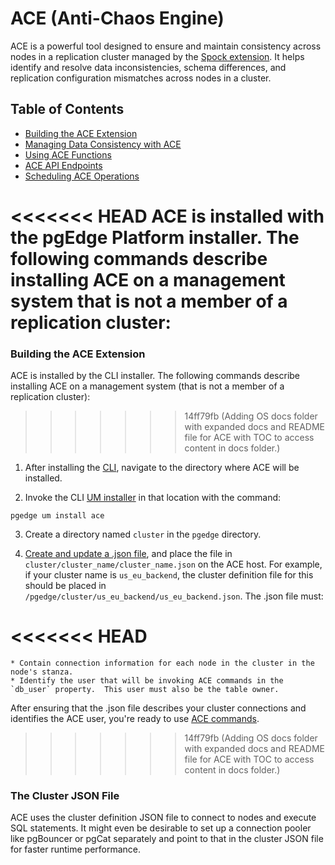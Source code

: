 # ACE (Anti-Chaos Engine)

ACE is a powerful tool designed to ensure and maintain consistency across nodes in a replication cluster managed by the [Spock extension](https://github.com/pgEdge/spock). It helps identify and resolve data inconsistencies, schema differences, and replication configuration mismatches across nodes in a cluster.

## Table of Contents
- [Building the ACE Extension](README.md#building-the-ace-extension)
- [Managing Data Consistency with ACE](docs/ace_overview.md)
- [Using ACE Functions](docs/ace_functions.md)
- [ACE API Endpoints](docs/ace_api.md)
- [Scheduling ACE Operations](docs/ace_schedule.md)

<<<<<<< HEAD
ACE is installed with the pgEdge Platform installer. The following commands describe installing ACE on a management system that is not a member of a replication cluster:
=======
### Building the ACE Extension

ACE is installed by the CLI installer. The following commands describe installing ACE on a management system (that is not a member of a replication cluster):
>>>>>>> 14ff79fb (Adding OS docs folder with expanded docs and README file for ACE with TOC to access content in docs folder.)

1. After installing the [CLI](https://github.com/pgEdge/cli), navigate to the directory where ACE will be installed.

2. Invoke the CLI [UM installer](https://github.com/pgEdge/cli/blob/REL25_01/docs/functions/um-install.md) in that location with the command: 

`pgedge um install ace`

3. Create a directory named `cluster` in the `pgedge` directory. 

4. [Create and update a .json file](https://github.com/pgEdge/cli/blob/REL25_01/docs/functions/cluster-json-template.md), and place the file in `cluster/cluster_name/cluster_name.json` on the ACE host.  For example, if your cluster name is `us_eu_backend`, the cluster definition file for this should be placed in `/pgedge/cluster/us_eu_backend/us_eu_backend.json`.  The .json file must: 

<<<<<<< HEAD
=======
    * Contain connection information for each node in the cluster in the node's stanza.
    * Identify the user that will be invoking ACE commands in the `db_user` property.  This user must also be the table owner.
    
After ensuring that the .json file describes your cluster connections and identifies the ACE user, you're ready to use [ACE commands](docs/ace_functions.md).
>>>>>>> 14ff79fb (Adding OS docs folder with expanded docs and README file for ACE with TOC to access content in docs folder.)

### The Cluster JSON File

ACE uses the cluster definition JSON file to connect to nodes and execute SQL statements. It might even be desirable to set up a connection pooler like pgBouncer or pgCat separately and point to that in the cluster JSON file for faster runtime performance.